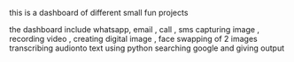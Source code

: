 this is a dashboard of different small fun projects 

the dashboard include whatsapp, email , call , sms
capturing image , recording video , creating digital image , face swapping of 2 images
transcribing audionto text using python
searching google and giving output
